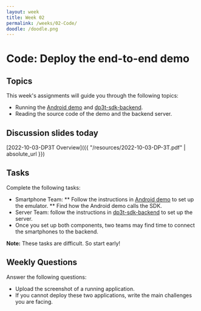 ```yaml
---
layout: week
title: Week 02
permalink: /weeks/02-Code/
doodle: /doodle.png
---
```


# Code: Deploy the end-to-end demo

## Topics

This week's assignments will guide you through the following topics:
* Running the [Android demo](https://github.com/DP-3T/dp3t-app-android-demo) and [dp3t-sdk-backend](https://github.com/DP-3T/dp3t-sdk-backend). 
* Reading the source code of the demo and the backend server. 


## Discussion slides today

[2022-10-03-DP3T Overview]({{ "/resources/2022-10-03-DP-3T.pdf" | absolute_url }})

## Tasks

Complete the following tasks:

* Smartphone Team: 
    ** Follow the instructions in [Android demo](https://github.com/DP-3T/dp3t-app-android-demo) to set up the emulator.
    ** Find how the Android demo calls the SDK.
* Server Team: follow the instructions in [dp3t-sdk-backend](https://github.com/DP-3T/dp3t-sdk-backend) to set up the server. 
* Once you set up both components, two teams may find time to connect the smartphones to the backend.  

**Note:** These tasks are difficult. So start early!



## Weekly Questions

Answer the following questions:
* Upload the screenshot of a running application. 
* If you cannot deploy these two applications, write the main challenges you are facing. 
